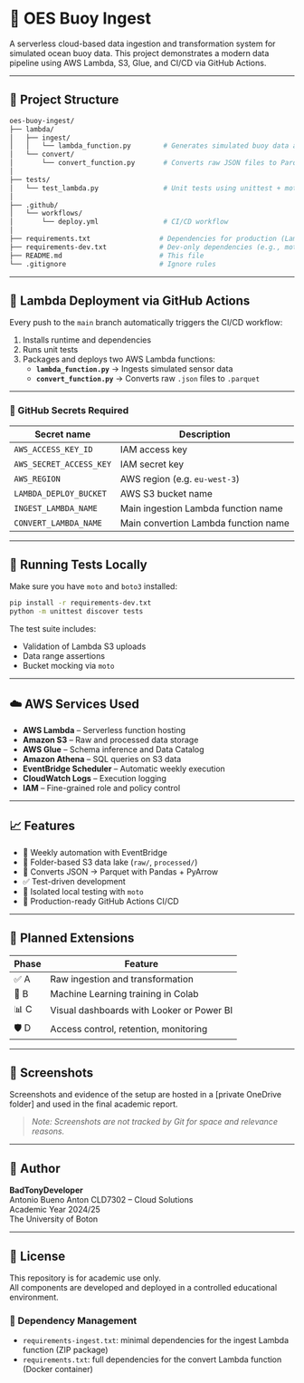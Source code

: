 # 🌊 OES Buoy Ingest

A serverless cloud-based data ingestion and transformation system for simulated ocean buoy data. This project demonstrates a modern data pipeline using AWS Lambda, S3, Glue, and CI/CD via GitHub Actions.

---

## 📁 Project Structure

```bash
oes-buoy-ingest/
├── lambda/
│   ├── ingest/
│   │   └── lambda_function.py        # Generates simulated buoy data and stores it in S3 (raw/)
│   └── convert/
│       └── convert_function.py       # Converts raw JSON files to Parquet in S3 (processed/)
│
├── tests/
│   └── test_lambda.py                # Unit tests using unittest + moto
│
├── .github/
│   └── workflows/
│       └── deploy.yml                # CI/CD workflow
│
├── requirements.txt                 # Dependencies for production (Lambda)
├── requirements-dev.txt             # Dev-only dependencies (e.g., moto for testing)
├── README.md                        # This file
└── .gitignore                       # Ignore rules
```

---

## 🚀 Lambda Deployment via GitHub Actions

Every push to the `main` branch automatically triggers the CI/CD workflow:

1. Installs runtime and dependencies
2. Runs unit tests
3. Packages and deploys two AWS Lambda functions:
   - **`lambda_function.py`** → Ingests simulated sensor data
   - **`convert_function.py`** → Converts raw `.json` files to `.parquet`

---

### 🔐 GitHub Secrets Required

| Secret name               | Description                            |
|---------------------------|----------------------------------------|
| `AWS_ACCESS_KEY_ID`       | IAM access key                         |
| `AWS_SECRET_ACCESS_KEY`   | IAM secret key                         |
| `AWS_REGION`              | AWS region (e.g. `eu-west-3`)          |
| `LAMBDA_DEPLOY_BUCKET`    | AWS S3 bucket name                     |
| `INGEST_LAMBDA_NAME`      | Main ingestion Lambda function name    |
| `CONVERT_LAMBDA_NAME`     | Main convertion Lambda function name   |

---

## 🧪 Running Tests Locally

Make sure you have `moto` and `boto3` installed:

```bash
pip install -r requirements-dev.txt
python -m unittest discover tests
```

The test suite includes:
- Validation of Lambda S3 uploads
- Data range assertions
- Bucket mocking via `moto`

---

## ☁️ AWS Services Used

- **AWS Lambda** – Serverless function hosting
- **Amazon S3** – Raw and processed data storage
- **AWS Glue** – Schema inference and Data Catalog
- **Amazon Athena** – SQL queries on S3 data
- **EventBridge Scheduler** – Automatic weekly execution
- **CloudWatch Logs** – Execution logging
- **IAM** – Fine-grained role and policy control

---

## 📈 Features

- 🔁 Weekly automation with EventBridge
- 📂 Folder-based S3 data lake (`raw/`, `processed/`)
- 🧹 Converts JSON → Parquet with Pandas + PyArrow
- ✅ Test-driven development
- 🧪 Isolated local testing with `moto`
- 💼 Production-ready GitHub Actions CI/CD

---

## 🧠 Planned Extensions

| Phase   | Feature                                  |
|---------|------------------------------------------|
| ✅ A     | Raw ingestion and transformation         |
| 🔄 B     | Machine Learning training in Colab       |
| 📊 C     | Visual dashboards with Looker or Power BI|
| 🛡️ D     | Access control, retention, monitoring    |

---

## 📸 Screenshots

Screenshots and evidence of the setup are hosted in a [private OneDrive folder] and used in the final academic report.

> *Note: Screenshots are not tracked by Git for space and relevance reasons.*

---

## 👤 Author

**BadTonyDeveloper**  
Antonio Bueno Anton
CLD7302 – Cloud Solutions  
Academic Year 2024/25  
The University of Boton

---

## 📄 License

This repository is for academic use only.  
All components are developed and deployed in a controlled educational environment.


### 🧾 Dependency Management

- `requirements-ingest.txt`: minimal dependencies for the ingest Lambda function (ZIP package)
- `requirements.txt`: full dependencies for the convert Lambda function (Docker container)
